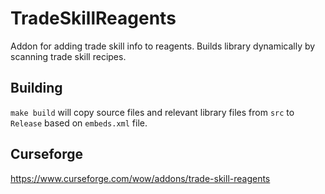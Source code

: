 # TradeSkillReagents

Addon for adding trade skill info to reagents. Builds library dynamically by scanning trade skill recipes.

## Building
`make build` will copy source files and relevant library files from `src` to `Release` based on `embeds.xml` file.

## Curseforge

https://www.curseforge.com/wow/addons/trade-skill-reagents
